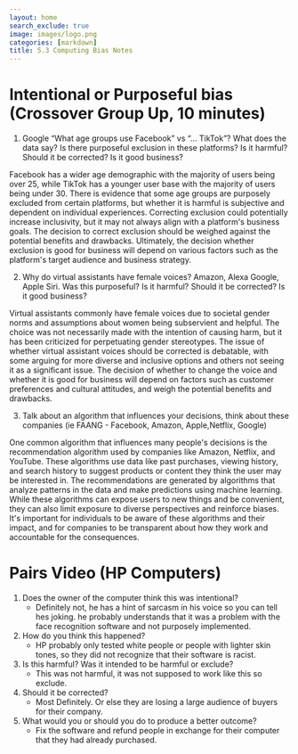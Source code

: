 ```yaml
---
layout: home
search_exclude: true
image: images/logo.png
categories: [markdown]
title: 5.3 Computing Bias Notes
---
```


# Intentional or Purposeful bias (Crossover Group Up, 10 minutes)
1. Google “What age groups use Facebook” vs “… TikTok”? What does the data say? Is there purposeful exclusion in these platforms? Is it harmful? Should it be corrected? Is it good business?

Facebook has a wider age demographic with the majority of users being over 25, while TikTok has a younger user base with the majority of users being under 30. There is evidence that some age groups are purposely excluded from certain platforms, but whether it is harmful is subjective and dependent on individual experiences. Correcting exclusion could potentially increase inclusivity, but it may not always align with a platform's business goals. The decision to correct exclusion should be weighed against the potential benefits and drawbacks. Ultimately, the decision whether exclusion is good for business will depend on various factors such as the platform's target audience and business strategy.

2. Why do virtual assistants have female voices? Amazon, Alexa Google, Apple Siri. Was this purposeful? Is it harmful? Should it be corrected? Is it good business?

Virtual assistants commonly have female voices due to societal gender norms and assumptions about women being subservient and helpful. The choice was not necessarily made with the intention of causing harm, but it has been criticized for perpetuating gender stereotypes. The issue of whether virtual assistant voices should be corrected is debatable, with some arguing for more diverse and inclusive options and others not seeing it as a significant issue. The decision of whether to change the voice and whether it is good for business will depend on factors such as customer preferences and cultural attitudes, and weigh the potential benefits and drawbacks.

3. Talk about an algorithm that influences your decisions, think about these companies (ie FAANG - Facebook, Amazon, Apple,Netflix, Google)

One common algorithm that influences many people's decisions is the recommendation algorithm used by companies like Amazon, Netflix, and YouTube. These algorithms use data like past purchases, viewing history, and search history to suggest products or content they think the user may be interested in. The recommendations are generated by algorithms that analyze patterns in the data and make predictions using machine learning. While these algorithms can expose users to new things and be convenient, they can also limit exposure to diverse perspectives and reinforce biases. It's important for individuals to be aware of these algorithms and their impact, and for companies to be transparent about how they work and accountable for the consequences.

# Pairs Video (HP Computers)
1. Does the owner of the computer think this was intentional?
    - Definitely not, he has a hint of sarcasm in his voice so you can tell hes joking. he probably understands that it was a problem with the face recognition software and not purposely implemented.
2. How do you think this happened?
    - HP probably only tested white people or people with lighter skin tones, so they did not recognize that their software is racist.
3. Is this harmful? Was it intended to be harmful or exclude?
    - This was not harmful, it was not supposed to work like this so exclude.
4. Should it be corrected?
    - Most Definitely. Or else they are losing a large audience of buyers for their company.
5. What would you or should you do to produce a better outcome?
    - Fix the software and refund people in exchange for their computer that they had already purchased.

